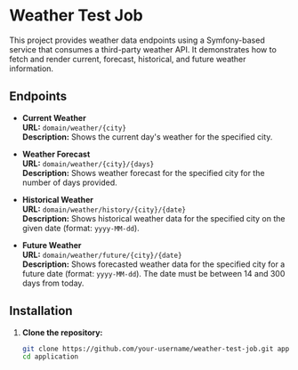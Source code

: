 # Weather Test Job

This project provides weather data endpoints using a Symfony-based service that consumes a third-party weather API. It demonstrates how to fetch and render current, forecast, historical, and future weather information.

## Endpoints

- **Current Weather**  
  **URL:** `domain/weather/{city}`  
  **Description:** Shows the current day's weather for the specified city.

- **Weather Forecast**  
  **URL:** `domain/weather/{city}/{days}`  
  **Description:** Shows weather forecast for the specified city for the number of days provided.

- **Historical Weather**  
  **URL:** `domain/weather/history/{city}/{date}`  
  **Description:** Shows historical weather data for the specified city on the given date (format: `yyyy-MM-dd`).

- **Future Weather**  
  **URL:** `domain/weather/future/{city}/{date}`  
  **Description:** Shows forecasted weather data for the specified city for a future date (format: `yyyy-MM-dd`). The date must be between 14 and 300 days from today.

## Installation

1. **Clone the repository:**
   ```bash
   git clone https://github.com/your-username/weather-test-job.git application
   cd application
